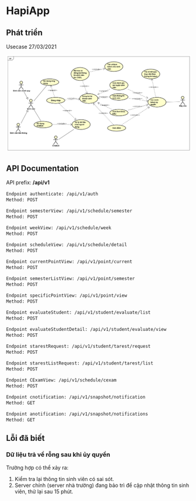 # HapiApp
## Phát triển
Usecase 27/03/2021  
  
![usecase_diagram.png](https://github.com/lesongvi/HapiApp/raw/main/images/usecase_diagram.png)

## API Documentation
API prefix: **/api/v1**
```
Endpoint authenticate: /api/v1/auth
Method: POST
```
```
Endpoint semesterView: /api/v1/schedule/semester
Method: POST
```
```
Endpoint weekView: /api/v1/schedule/week
Method: POST
```
```
Endpoint scheduleView: /api/v1/schedule/detail
Method: POST
```
```
Endpoint currentPointView: /api/v1/point/current
Method: POST
```
```
Endpoint semesterListView: /api/v1/point/semester
Method: POST
```
```
Endpoint specificPointView: /api/v1/point/view
Method: POST
```
```
Endpoint evaluateStudent: /api/v1/student/evaluate/list
Method: POST
```
```
Endpoint evaluateStudentDetail: /api/v1/student/evaluate/view
Method: POST
```
```
Endpoint starestRequest: /api/v1/student/tarest/request
Method: POST
```
```
Endpoint starestListRequest: /api/v1/student/tarest/list
Method: POST
```
```
Endpoint CExamView: /api/v1/schedule/cexam
Method: POST
```
```
Endpoint cnotification: /api/v1/snapshot/notification
Method: GET
```
```
Endpoint anotification: /api/v1/snapshot/notifications
Method: GET
```

## Lỗi đã biết
### Dữ liệu trả về rỗng sau khi ủy quyền
Trường hợp có thể xảy ra:
1. Kiểm tra lại thông tin sinh viên có sai sót.
1. Server chính (server nhà trường) đang bảo trì để cập nhật thông tin sinh viên, thử lại sau 15 phút.
